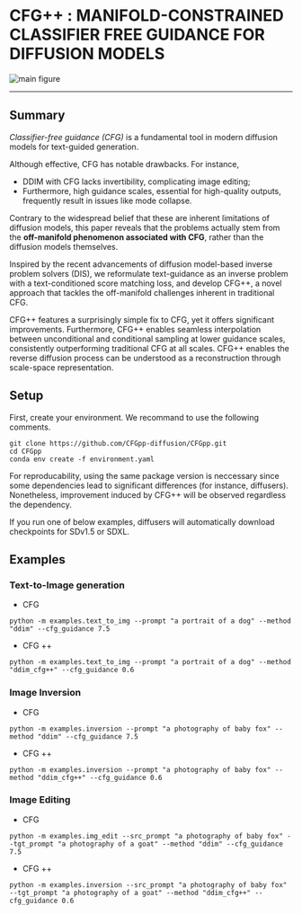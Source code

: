 # CFG++ : MANIFOLD-CONSTRAINED CLASSIFIER FREE GUIDANCE FOR DIFFUSION MODELS

![main figure](assets/main_figure.png)

---
## Summary

*Classifier-free guidance (CFG)* is a fundamental tool in modern diffusion models for text-guided generation. 

Although effective, CFG has notable drawbacks. For instance, 
- DDIM with CFG lacks invertibility, complicating image editing;
- Furthermore, high guidance scales, essential for high-quality outputs, frequently result in issues like mode collapse.

Contrary to the widespread belief that these are inherent limitations of diffusion models,
this paper reveals that the problems actually stem from the **off-manifold phenomenon associated with CFG**, rather than the diffusion models themselves.
 
Inspired by the recent advancements of diffusion model-based inverse problem solvers (DIS),  we reformulate text-guidance as an inverse problem with a text-conditioned score matching loss, and develop CFG++, a novel approach that tackles the off-manifold challenges inherent in traditional CFG. 

CFG++ features a surprisingly simple fix to CFG, yet it offers significant improvements. Furthermore, CFG++ enables seamless interpolation between unconditional and conditional sampling at lower guidance scales, consistently outperforming traditional CFG at all scales. 
CFG++ enables the reverse diffusion process can be understood as a reconstruction through scale-space representation.

## Setup

First, create your environment. We recommand to use the following comments. 

```
git clone https://github.com/CFGpp-diffusion/CFGpp.git
cd CFGpp
conda env create -f environment.yaml
```

For reproducability, using the same package version is neccessary since some dependencies lead to significant differences (for instance, diffusers). Nonetheless, improvement induced by CFG++ will be observed regardless the dependency.

If you run one of below examples, diffusers will automatically download checkpoints for SDv1.5 or SDXL.


## Examples

### Text-to-Image generation

- CFG
```
python -m examples.text_to_img --prompt "a portrait of a dog" --method "ddim" --cfg_guidance 7.5
```

- CFG ++
```
python -m examples.text_to_img --prompt "a portrait of a dog" --method "ddim_cfg++" --cfg_guidance 0.6
```


### Image Inversion

- CFG
```
python -m examples.inversion --prompt "a photography of baby fox" --method "ddim" --cfg_guidance 7.5
```

- CFG ++
```
python -m examples.inversion --prompt "a photography of baby fox" --method "ddim_cfg++" --cfg_guidance 0.6
```

### Image Editing

- CFG
```
python -m examples.img_edit --src_prompt "a photography of baby fox" --tgt_prompt "a photography of a goat" --method "ddim" --cfg_guidance 7.5
```

- CFG ++
```
python -m examples.inversion --src_prompt "a photography of baby fox" --tgt_prompt "a photography of a goat" --method "ddim_cfg++" --cfg_guidance 0.6
```
